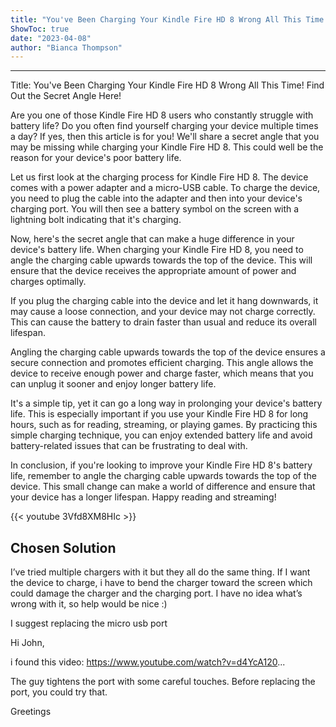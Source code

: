 ```yaml
---
title: "You've Been Charging Your Kindle Fire HD 8 Wrong All This Time! Find Out the Secret Angle Here!"
ShowToc: true 
date: "2023-04-08"
author: "Bianca Thompson"
---
```

*****
Title: You've Been Charging Your Kindle Fire HD 8 Wrong All This Time! Find Out the Secret Angle Here!

Are you one of those Kindle Fire HD 8 users who constantly struggle with battery life? Do you often find yourself charging your device multiple times a day? If yes, then this article is for you! We'll share a secret angle that you may be missing while charging your Kindle Fire HD 8. This could well be the reason for your device's poor battery life.

Let us first look at the charging process for Kindle Fire HD 8. The device comes with a power adapter and a micro-USB cable. To charge the device, you need to plug the cable into the adapter and then into your device's charging port. You will then see a battery symbol on the screen with a lightning bolt indicating that it's charging.

Now, here's the secret angle that can make a huge difference in your device's battery life. When charging your Kindle Fire HD 8, you need to angle the charging cable upwards towards the top of the device. This will ensure that the device receives the appropriate amount of power and charges optimally.

If you plug the charging cable into the device and let it hang downwards, it may cause a loose connection, and your device may not charge correctly. This can cause the battery to drain faster than usual and reduce its overall lifespan.

Angling the charging cable upwards towards the top of the device ensures a secure connection and promotes efficient charging. This angle allows the device to receive enough power and charge faster, which means that you can unplug it sooner and enjoy longer battery life.

It's a simple tip, yet it can go a long way in prolonging your device's battery life. This is especially important if you use your Kindle Fire HD 8 for long hours, such as for reading, streaming, or playing games. By practicing this simple charging technique, you can enjoy extended battery life and avoid battery-related issues that can be frustrating to deal with.

In conclusion, if you're looking to improve your Kindle Fire HD 8's battery life, remember to angle the charging cable upwards towards the top of the device. This small change can make a world of difference and ensure that your device has a longer lifespan. Happy reading and streaming!

{{< youtube 3Vfd8XM8HIc >}} 



## Chosen Solution
 I’ve tried multiple chargers with it but they all do the same thing. If I want the device to charge, i have to bend the charger toward the screen which could damage the charger and the charging port.
I have no idea what’s wrong with it, so help would be nice :)

 I suggest replacing the micro usb port

 Hi John,

i found this video: https://www.youtube.com/watch?v=d4YcA120...

The guy tightens the port with some careful touches. Before replacing the port, you could try that.

Greetings




